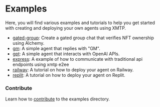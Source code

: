 # Examples

Here, you will find various examples and tutorials to help you get started with creating and deploying your own agents using XMTP.

- [gated-group](/examples/gated-group/): Create a gated group chat that verifies NFT ownership using Alchemy.
- [gm](/examples/gm/): A simple agent that replies with "GM".
- [gpt](/examples/gpt): A simple agent that interacts with OpenAI APIs.
- [express](/examples/express/): A example of how to communicate with traditional api endpoints using xmtp e2ee
- [railway](/examples/railway/): A tutorial on how to deploy your agent on Railway.
- [replit](/examples/replit/): A tutorial on how to deploy your agent on Replit.

### Contribute

Learn how to [contribute](/CONTRIBUTING.md) to the examples directory.
